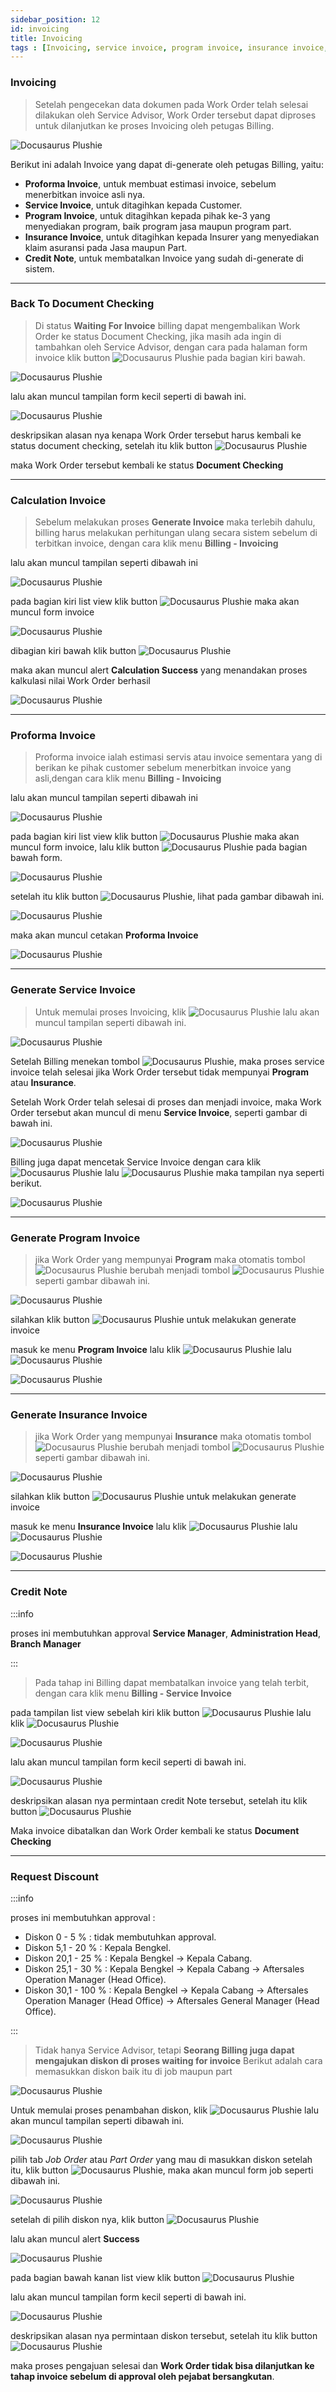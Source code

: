 ```yaml
---
sidebar_position: 12
id: invoicing
title: Invoicing
tags : [Invoicing, service invoice, program invoice, insurance invoice, billing, admin service, credit note, CN, proforma, proforma invoice]
---
```


### **Invoicing**

> Setelah pengecekan data dokumen pada Work Order telah selesai dilakukan oleh Service Advisor, Work Order tersebut dapat diproses untuk dilanjutkan ke proses Invoicing oleh petugas Billing. 

![Docusaurus Plushie](/img/general-repair/invoicing/1.png)

Berikut ini adalah Invoice yang dapat di-generate oleh petugas Billing, yaitu:

- **Proforma Invoice**, untuk membuat estimasi invoice, sebelum menerbitkan invoice asli nya.
- **Service Invoice**, untuk ditagihkan kepada Customer.
- **Program Invoice**,  untuk ditagihkan kepada pihak ke-3 yang menyediakan program, baik program jasa maupun program part.
- **Insurance Invoice**, untuk ditagihkan kepada Insurer yang menyediakan klaim asuransi pada Jasa maupun Part.
- **Credit Note**, untuk membatalkan Invoice yang sudah di-generate di sistem.

---

### **Back To Document Checking**

> Di status **Waiting For Invoice** billing dapat mengembalikan Work Order ke status Document Checking, jika masih ada ingin di tambahkan oleh Service Advisor, dengan cara pada halaman form invoice klik button ![Docusaurus Plushie](/img/general-repair/invoicing/backtodoc.png) pada bagian kiri bawah.

![Docusaurus Plushie](/img/general-repair/invoicing/6.png)

lalu akan muncul tampilan form kecil seperti di bawah ini.

![Docusaurus Plushie](/img/general-repair/invoicing/7.png)

deskripsikan alasan nya kenapa Work Order tersebut harus kembali ke status document checking, setelah itu klik button ![Docusaurus Plushie](/img/general-repair/invoicing/backtodoc2.png)

maka Work Order tersebut kembali ke status **Document Checking**

---

### **Calculation Invoice**

> Sebelum melakukan proses **Generate Invoice** maka terlebih dahulu, billing harus melakukan perhitungan ulang secara sistem sebelum di terbitkan invoice, dengan cara klik menu **Billing - Invoicing**

lalu akan muncul tampilan seperti dibawah ini

![Docusaurus Plushie](/img/general-repair/invoicing/9.png)

pada bagian kiri list view klik button ![Docusaurus Plushie](/img/general-repair/invoicing/tigatitik.png) maka akan muncul form invoice

![Docusaurus Plushie](/img/general-repair/invoicing/10.png)

dibagian kiri bawah klik button ![Docusaurus Plushie](/img/general-repair/invoicing/calculation.png)

maka akan muncul alert **Calculation Success** yang menandakan proses kalkulasi nilai Work Order berhasil

![Docusaurus Plushie](/img/general-repair/invoicing/calsuccess.png)

---

### **Proforma Invoice**
> Proforma invoice ialah estimasi servis atau invoice sementara yang di berikan ke pihak customer sebelum menerbitkan invoice yang asli,dengan cara klik menu **Billing - Invoicing**

lalu akan muncul tampilan seperti dibawah ini

![Docusaurus Plushie](/img/general-repair/invoicing/9.png)

pada bagian kiri list view klik button ![Docusaurus Plushie](/img/general-repair/invoicing/tigatitik.png) maka akan muncul form invoice, lalu klik button ![Docusaurus Plushie](/img/general-repair/invoicing/proforma.png) pada bagian bawah form.

![Docusaurus Plushie](/img/general-repair/invoicing/17.png)

setelah itu klik button ![Docusaurus Plushie](/img/general-repair/invoicing/printproforma.png), lihat pada gambar dibawah ini.

![Docusaurus Plushie](/img/general-repair/invoicing/18.png)

maka akan muncul cetakan **Proforma Invoice** 

![Docusaurus Plushie](/img/general-repair/invoicing/19.png)

---

### **Generate Service Invoice**

> Untuk memulai proses Invoicing, klik ![Docusaurus Plushie](/img/general-repair/invoicing/tigatitik.png) lalu akan muncul tampilan seperti dibawah ini.

![Docusaurus Plushie](/img/general-repair/invoicing/2.png)

Setelah Billing menekan tombol ![Docusaurus Plushie](/img/general-repair/invoicing/serviceinvoice.png), maka proses service invoice telah selesai jika Work Order tersebut tidak mempunyai **Program** atau **Insurance**. 

Setelah Work Order telah selesai di proses dan menjadi invoice, maka Work Order tersebut akan muncul di menu **Service Invoice**, seperti gambar di bawah ini.

![Docusaurus Plushie](/img/general-repair/invoicing/4.png)

Billing juga dapat mencetak Service Invoice dengan cara klik ![Docusaurus Plushie](/img/general-repair/invoicing/tigatitik.png) lalu ![Docusaurus Plushie](/img/general-repair/invoicing/printinvoice.png) maka tampilan nya seperti berikut.

![Docusaurus Plushie](/img/general-repair/invoicing/5.png)

---

### **Generate Program Invoice**

> jika Work Order yang mempunyai **Program** maka otomatis tombol ![Docusaurus Plushie](/img/general-repair/invoicing/serviceinvoice.png) berubah menjadi tombol ![Docusaurus Plushie](/img/general-repair/invoicing/programinvoice.png) seperti gambar dibawah ini.

![Docusaurus Plushie](/img/general-repair/invoicing/3.png)

silahkan klik button ![Docusaurus Plushie](/img/general-repair/invoicing/programinvoice.png) untuk melakukan generate invoice

masuk ke menu **Program Invoice** lalu klik ![Docusaurus Plushie](/img/general-repair/invoicing/tigatitik.png) lalu ![Docusaurus Plushie](/img/general-repair/invoicing/printinvoice.png)

![Docusaurus Plushie](/img/general-repair/invoicing/8.png)

---

### **Generate Insurance Invoice**

> jika Work Order yang mempunyai **Insurance** maka otomatis tombol ![Docusaurus Plushie](/img/general-repair/invoicing/serviceinvoice.png) berubah menjadi tombol ![Docusaurus Plushie](/img/general-repair/invoicing/insuranceinvoice.png) seperti gambar dibawah ini.

![Docusaurus Plushie](/img/general-repair/invoicing/13.png)

silahkan klik button ![Docusaurus Plushie](/img/general-repair/invoicing/insuranceinvoice.png) untuk melakukan generate invoice

masuk ke menu **Insurance Invoice** lalu klik ![Docusaurus Plushie](/img/general-repair/invoicing/tigatitik.png) lalu ![Docusaurus Plushie](/img/general-repair/invoicing/printinvoice.png)

![Docusaurus Plushie](/img/general-repair/invoicing/14.png)


---


### **Credit Note**

:::info

proses ini membutuhkan approval **Service Manager**, **Administration Head**, **Branch Manager** 

:::

> Pada tahap ini Billing dapat membatalkan invoice yang telah terbit, dengan cara klik menu **Billing - Service Invoice**

pada tampilan list view sebelah kiri klik button ![Docusaurus Plushie](/img/general-repair/invoicing/tigatitik.png) lalu klik ![Docusaurus Plushie](/img/general-repair/invoicing/creditnote.png)

![Docusaurus Plushie](/img/general-repair/invoicing/15.png)

lalu akan muncul tampilan form kecil seperti di bawah ini.

![Docusaurus Plushie](/img/general-repair/invoicing/16.png)

deskripsikan alasan nya permintaan credit Note tersebut, setelah itu klik button ![Docusaurus Plushie](/img/general-repair/doc-checking/process.png)

Maka invoice dibatalkan dan Work Order kembali ke status **Document Checking**

---

### **Request Discount**

:::info

proses ini membutuhkan approval :

- Diskon 0 - 5 % : tidak membutuhkan approval.
- Diskon 5,1 - 20 % : Kepala Bengkel.
- Diskon 20,1 - 25 % : Kepala Bengkel -> Kepala Cabang.
- Diskon 25,1 - 30 % : Kepala Bengkel -> Kepala Cabang -> Aftersales Operation Manager (Head Office).
- Diskon 30,1 - 100 % : Kepala Bengkel -> Kepala Cabang -> Aftersales Operation Manager (Head Office) -> Aftersales General Manager (Head Office).


:::

> Tidak hanya Service Advisor, tetapi **Seorang Billing juga dapat mengajukan diskon di proses waiting for invoice** Berikut adalah cara memasukkan diskon baik itu di job maupun part

![Docusaurus Plushie](/img/general-repair/invoicing/11.png)

Untuk memulai proses penambahan diskon, klik ![Docusaurus Plushie](/img/general-repair/doc-checking/tigatitik.png) lalu akan muncul tampilan seperti dibawah ini.

![Docusaurus Plushie](/img/general-repair/invoicing/12.png)

pilih tab *Job Order* atau *Part Order* yang mau di masukkan diskon setelah itu, klik button ![Docusaurus Plushie](/img/general-repair/doc-checking/tigatitik.png), maka akan muncul form job seperti dibawah ini.

![Docusaurus Plushie](/img/general-repair/doc-checking/10.png)

setelah di pilih diskon nya, klik button ![Docusaurus Plushie](/img/general-repair/doc-checking/save.png)

lalu akan muncul alert **Success**

![Docusaurus Plushie](/img/general-repair/doc-checking/success.png)

pada bagian bawah kanan list view klik button ![Docusaurus Plushie](/img/general-repair/doc-checking/reqdiskon.png)

lalu akan muncul tampilan form kecil seperti di bawah ini.

![Docusaurus Plushie](/img/general-repair/doc-checking/11.png)

deskripsikan alasan nya permintaan diskon tersebut, setelah itu klik button ![Docusaurus Plushie](/img/general-repair/doc-checking/process.png)

maka proses pengajuan selesai dan **Work Order tidak bisa dilanjutkan ke tahap invoice sebelum di approval oleh pejabat bersangkutan**.